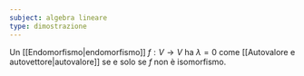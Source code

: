 ```yaml
---
subject: algebra lineare
type: dimostrazione
---
```

Un [[Endomorfismo|endomorfismo]] $f:V\to V$ ha $\lambda=0$ come [[Autovalore e autovettore|autovalore]] se e solo se $f$ non è isomorfismo.
